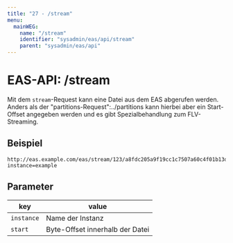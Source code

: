 ```yaml
---
title: "27 - /stream"
menu:
  mainWEG:
    name: "/stream"
    identifier: "sysadmin/eas/api/stream"
    parent: "sysadmin/eas/api"
---
```

#  EAS-API: /stream

Mit dem `stream`-Request kann eine Datei aus dem EAS abgerufen werden. Anders als der "partitions-Request":../partitions kann hierbei aber ein Start-Offset angegeben werden und es gibt Spezialbehandlung zum FLV-Streaming.

##  Beispiel

```url
http://eas.example.com/eas/stream/123/a8fdc205a9f19cc1c7507a60c4f01b13d11d7fd0?instance=example
```


##  Parameter


|key|value|
|---|---|
|`instance`          |Name der Instanz|
|`start`             |Byte-Offset innerhalb der Datei|




